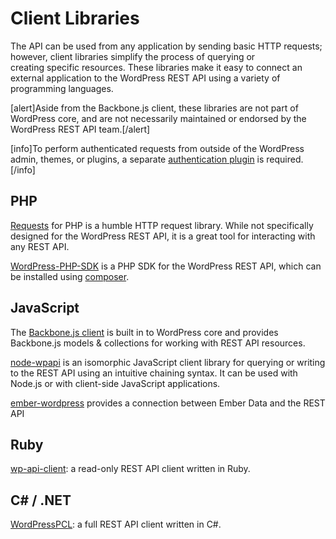 # Client Libraries

The API can be used from any application by sending basic HTTP requests; however, client libraries simplify the process of querying or creating specific resources. These libraries make it easy to connect an external application to the WordPress REST API using a variety of programming languages.

[alert]Aside from the Backbone.js client, these libraries are not part of WordPress core, and are not necessarily maintained or endorsed by the WordPress REST API team.[/alert]

[info]To perform authenticated requests from outside of the WordPress admin, themes, or plugins, a separate <a href="https://developer.wordpress.org/rest-api/authentication/#authentication-plugins">authentication plugin</a> is required.[/info]

## PHP

[Requests](https://github.com/WordPress/Requests) for PHP is a humble HTTP request library. While not specifically designed for the WordPress REST API, it is a great tool for interacting with any REST API.

[WordPress-PHP-SDK](https://github.com/madeITBelgium/WordPress-PHP-SDK) is a PHP SDK for the WordPress REST API, which can be installed using [composer](https://getcomposer.org/).

## JavaScript

The [Backbone.js client](https://developer.wordpress.org/rest-api/backbone-javascript-client/) is built in to WordPress core and provides Backbone.js models &amp; collections for working with REST API resources.

[node-wpapi](http://wp-api.org/node-wpapi) is an isomorphic JavaScript client library for querying or writing to the REST API using an intuitive chaining syntax. It can be used with Node.js or with client-side JavaScript applications.

[ember-wordpress](https://github.com/oskarrough/ember-wordpress) provides a connection between Ember Data and the REST API


## Ruby

[wp-api-client](https://github.com/duncanjbrown/wp-api-client): a read-only REST API client written in Ruby.

## C# / .NET
[WordPressPCL](https://github.com/wp-net/WordPressPCL): a full REST API client written in C#.
